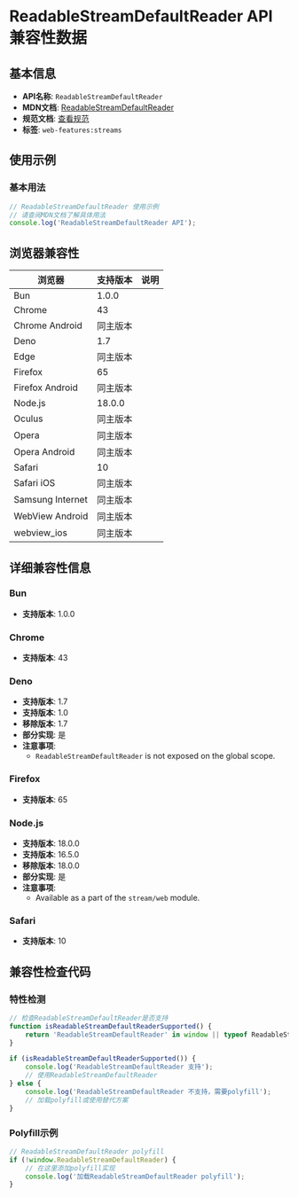 # ReadableStreamDefaultReader API 兼容性数据

## 基本信息

- **API名称**: `ReadableStreamDefaultReader`
- **MDN文档**: [ReadableStreamDefaultReader](https://developer.mozilla.org/docs/Web/API/ReadableStreamDefaultReader)
- **规范文档**: [查看规范](https://streams.spec.whatwg.org/#default-reader-class)
- **标签**: `web-features:streams`

## 使用示例

### 基本用法

```javascript
// ReadableStreamDefaultReader 使用示例
// 请查阅MDN文档了解具体用法
console.log('ReadableStreamDefaultReader API');
```

## 浏览器兼容性

| 浏览器 | 支持版本 | 说明 |
|--------|----------|------|
| Bun | 1.0.0 |  |
| Chrome | 43 |  |
| Chrome Android | 同主版本 |  |
| Deno | 1.7 |  |
| Edge | 同主版本 |  |
| Firefox | 65 |  |
| Firefox Android | 同主版本 |  |
| Node.js | 18.0.0 |  |
| Oculus | 同主版本 |  |
| Opera | 同主版本 |  |
| Opera Android | 同主版本 |  |
| Safari | 10 |  |
| Safari iOS | 同主版本 |  |
| Samsung Internet | 同主版本 |  |
| WebView Android | 同主版本 |  |
| webview_ios | 同主版本 |  |

## 详细兼容性信息

### Bun

- **支持版本**: 1.0.0

### Chrome

- **支持版本**: 43

### Deno

- **支持版本**: 1.7
- **支持版本**: 1.0
- **移除版本**: 1.7
- **部分实现**: 是
- **注意事项**:
  - `ReadableStreamDefaultReader` is not exposed on the global scope.

### Firefox

- **支持版本**: 65

### Node.js

- **支持版本**: 18.0.0
- **支持版本**: 16.5.0
- **移除版本**: 18.0.0
- **部分实现**: 是
- **注意事项**:
  - Available as a part of the `stream/web` module.

### Safari

- **支持版本**: 10

## 兼容性检查代码

### 特性检测

```javascript
// 检查ReadableStreamDefaultReader是否支持
function isReadableStreamDefaultReaderSupported() {
    return 'ReadableStreamDefaultReader' in window || typeof ReadableStreamDefaultReader !== 'undefined';
}

if (isReadableStreamDefaultReaderSupported()) {
    console.log('ReadableStreamDefaultReader 支持');
    // 使用ReadableStreamDefaultReader
} else {
    console.log('ReadableStreamDefaultReader 不支持，需要polyfill');
    // 加载polyfill或使用替代方案
}
```

### Polyfill示例

```javascript
// ReadableStreamDefaultReader polyfill
if (!window.ReadableStreamDefaultReader) {
    // 在这里添加polyfill实现
    console.log('加载ReadableStreamDefaultReader polyfill');
}
```


